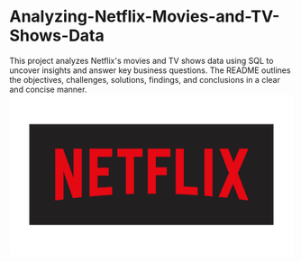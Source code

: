 # Analyzing-Netflix-Movies-and-TV-Shows-Data
This project analyzes Netflix's movies and TV shows data using SQL to uncover insights and answer key business questions. The README outlines the objectives, challenges, solutions, findings, and conclusions in a clear and concise manner.
![Netflix logo](https://github.com/Sharayuhande/Analyzing-Netflix-Movies-and-TV-Shows-Data/blob/main/pngimg.com%20-%20netflix_PNG6.png)

